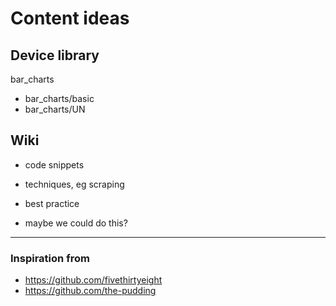 # Content ideas

## Device library
bar_charts
- bar_charts/basic
- bar_charts/UN

## Wiki
- code snippets
- techniques, eg scraping
- best practice


- maybe we could do this?

--------

### Inspiration from
- https://github.com/fivethirtyeight
- https://github.com/the-pudding
